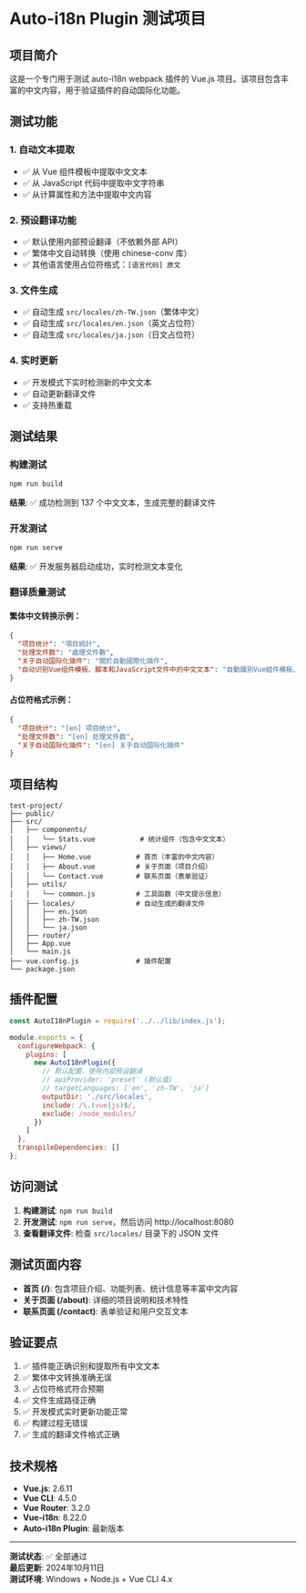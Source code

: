 # Auto-i18n Plugin 测试项目

## 项目简介

这是一个专门用于测试 auto-i18n webpack 插件的 Vue.js 项目。该项目包含丰富的中文内容，用于验证插件的自动国际化功能。

## 测试功能

### 1. 自动文本提取
- ✅ 从 Vue 组件模板中提取中文文本
- ✅ 从 JavaScript 代码中提取中文字符串
- ✅ 从计算属性和方法中提取中文内容

### 2. 预设翻译功能
- ✅ 默认使用内部预设翻译（不依赖外部 API）
- ✅ 繁体中文自动转换（使用 chinese-conv 库）
- ✅ 其他语言使用占位符格式：`[语言代码] 原文`

### 3. 文件生成
- ✅ 自动生成 `src/locales/zh-TW.json`（繁体中文）
- ✅ 自动生成 `src/locales/en.json`（英文占位符）
- ✅ 自动生成 `src/locales/ja.json`（日文占位符）

### 4. 实时更新
- ✅ 开发模式下实时检测新的中文文本
- ✅ 自动更新翻译文件
- ✅ 支持热重载

## 测试结果

### 构建测试
```bash
npm run build
```
**结果**: ✅ 成功检测到 137 个中文文本，生成完整的翻译文件

### 开发测试
```bash
npm run serve
```
**结果**: ✅ 开发服务器启动成功，实时检测文本变化

### 翻译质量测试

#### 繁体中文转换示例：
```json
{
  "项目统计": "項目統計",
  "处理文件数": "處理文件數",
  "关于自动国际化插件": "關於自動國際化插件",
  "自动识别Vue组件模板、脚本和JavaScript文件中的中文文本": "自動識別Vue組件模板、腳本和JavaScript文件中的中文文本"
}
```

#### 占位符格式示例：
```json
{
  "项目统计": "[en] 项目统计",
  "处理文件数": "[en] 处理文件数",
  "关于自动国际化插件": "[en] 关于自动国际化插件"
}
```

## 项目结构

```
test-project/
├── public/
├── src/
│   ├── components/
│   │   └── Stats.vue           # 统计组件（包含中文文本）
│   ├── views/
│   │   ├── Home.vue           # 首页（丰富的中文内容）
│   │   ├── About.vue          # 关于页面（项目介绍）
│   │   └── Contact.vue        # 联系页面（表单验证）
│   ├── utils/
│   │   └── common.js          # 工具函数（中文提示信息）
│   ├── locales/               # 自动生成的翻译文件
│   │   ├── en.json
│   │   ├── zh-TW.json
│   │   └── ja.json
│   ├── router/
│   ├── App.vue
│   └── main.js
├── vue.config.js              # 插件配置
└── package.json
```

## 插件配置

```javascript
const AutoI18nPlugin = require('../../lib/index.js');

module.exports = {
  configureWebpack: {
    plugins: [
      new AutoI18nPlugin({
        // 默认配置，使用内部预设翻译
        // apiProvider: 'preset' (默认值)
        // targetLanguages: ['en', 'zh-TW', 'ja']
        outputDir: './src/locales',
        include: /\.(vue|js)$/,
        exclude: /node_modules/
      })
    ]
  },
  transpileDependencies: []
};
```

## 访问测试

1. **构建测试**: `npm run build`
2. **开发测试**: `npm run serve`，然后访问 http://localhost:8080
3. **查看翻译文件**: 检查 `src/locales/` 目录下的 JSON 文件

## 测试页面内容

- **首页 (/)**: 包含项目介绍、功能列表、统计信息等丰富中文内容
- **关于页面 (/about)**: 详细的项目说明和技术特性
- **联系页面 (/contact)**: 表单验证和用户交互文本

## 验证要点

1. ✅ 插件能正确识别和提取所有中文文本
2. ✅ 繁体中文转换准确无误
3. ✅ 占位符格式符合预期
4. ✅ 文件生成路径正确
5. ✅ 开发模式实时更新功能正常
6. ✅ 构建过程无错误
7. ✅ 生成的翻译文件格式正确

## 技术规格

- **Vue.js**: 2.6.11
- **Vue CLI**: 4.5.0
- **Vue Router**: 3.2.0
- **Vue-i18n**: 8.22.0
- **Auto-i18n Plugin**: 最新版本

---

**测试状态**: ✅ 全部通过  
**最后更新**: 2024年10月11日  
**测试环境**: Windows + Node.js + Vue CLI 4.x